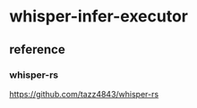 whisper-infer-executor
=====================

## reference

### whisper-rs

https://github.com/tazz4843/whisper-rs


